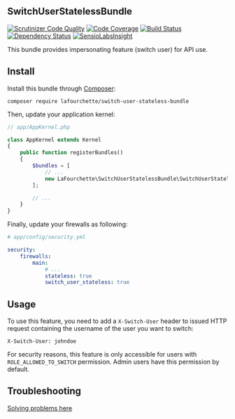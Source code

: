 SwitchUserStatelessBundle
-------------------------

[![Scrutinizer Code Quality](https://scrutinizer-ci.com/g/lafourchette/SwitchUserStatelessBundle/badges/quality-score.png?b=master)](https://scrutinizer-ci.com/g/lafourchette/SwitchUserStatelessBundle/?branch=master)
[![Code Coverage](https://scrutinizer-ci.com/g/lafourchette/SwitchUserStatelessBundle/badges/coverage.png?b=master)](https://scrutinizer-ci.com/g/lafourchette/SwitchUserStatelessBundle/?branch=master)
[![Build Status](https://travis-ci.org/lafourchette/SwitchUserStatelessBundle.svg?branch=master)](https://travis-ci.org/lafourchette/SwitchUserStatelessBundle)
[![Dependency Status](https://www.versioneye.com/user/projects/5710a925fcd19a0039f17030/badge.svg?style=flat)](https://www.versioneye.com/user/projects/5710a925fcd19a0039f17030)
[![SensioLabsInsight](https://insight.sensiolabs.com/projects/fb95e39f-09a5-4c3e-a004-c7b93a8bd725/mini.png)](https://insight.sensiolabs.com/projects/fb95e39f-09a5-4c3e-a004-c7b93a8bd725)

This bundle provides impersonating feature (switch user) for API use.

## Install

Install this bundle through [Composer](https://getcomposer.org/):

```
composer require lafourchette/switch-user-stateless-bundle
```

Then, update your application kernel:

```php
// app/AppKernel.php

class AppKernel extends Kernel
{
    public function registerBundles()
    {
        $bundles = [
            // ...
            new LaFourchette\SwitchUserStatelessBundle\SwitchUserStatelessBundle(),
        ];

        // ...
    }
}
```

Finally, update your firewalls as following:

```yml
# app/config/security.yml

security:
    firewalls:
        main:
            # ...
            stateless: true
            switch_user_stateless: true
```

## Usage

To use this feature, you need to add a `X-Switch-User` header to issued HTTP request containing the username of the
user you want to switch:

```
X-Switch-User: johndoe
```

For security reasons, this feature is only accessible for users with `ROLE_ALLOWED_TO_SWITCH` permission. Admin users
have this permission by default.

## Troubleshooting

[Solving problems here](https://github.com/lafourchette/SwitchUserStatelessBundle/tree/master/doc/troubleshooting.md)
